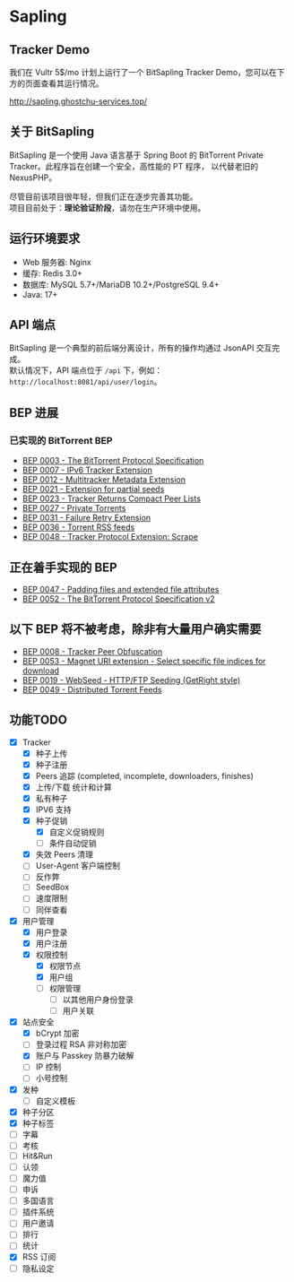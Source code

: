 ﻿# Sapling

## Tracker Demo

我们在 Vultr 5$/mo 计划上运行了一个 BitSapling Tracker Demo，您可以在下方的页面查看其运行情况。

http://sapling.ghostchu-services.top/

## 关于 BitSapling

BitSapling 是一个使用 Java 语言基于 Spring Boot 的 BitTorrent Private Tracker。此程序旨在创建一个安全，高性能的 PT 程序，
以代替老旧的 NexusPHP。

尽管目前该项目很年轻，但我们正在逐步完善其功能。  
项目目前处于：<b>理论验证阶段</b>，请勿在生产环境中使用。

## 运行环境要求

* Web 服务器: Nginx
* 缓存: Redis 3.0+
* 数据库: MySQL 5.7+/MariaDB 10.2+/PostgreSQL 9.4+
* Java: 17+

## API 端点

BitSapling 是一个典型的前后端分离设计，所有的操作均通过 JsonAPI 交互完成。  
默认情况下，API 端点位于 `/api` 下，例如：`http://localhost:8081/api/user/login`。

## BEP 进展

### 已实现的 BitTorrent BEP
* [BEP 0003 - The BitTorrent Protocol Specification](http://bittorrent.org/beps/bep_0003.html)
* [BEP 0007 - IPv6 Tracker Extension](http://bittorrent.org/beps/bep_0007.html)
* [BEP 0012 - Multitracker Metadata Extension](http://bittorrent.org/beps/bep_0012.html)
* [BEP 0021 - Extension for partial seeds](https://www.bittorrent.org/beps/bep_0021.html)
* [BEP 0023 - Tracker Returns Compact Peer Lists](http://bittorrent.org/beps/bep_0023.html)
* [BEP 0027 - Private Torrents](http://bittorrent.org/beps/bep_0027.html)
* [BEP 0031 - Failure Retry Extension](https://www.bittorrent.org/beps/bep_0031.html)
* [BEP 0036 - Torrent RSS feeds](https://www.bittorrent.org/beps/bep_0036.html)
* [BEP 0048 - Tracker Protocol Extension: Scrape](https://www.bittorrent.org/beps/bep_0048.html)

## 正在着手实现的 BEP

* [BEP 0047 - Padding files and extended file attributes](https://www.bittorrent.org/beps/bep_0047.html)
* [BEP 0052 - The BitTorrent Protocol Specification v2](http://bittorrent.org/beps/bep_0052.html)

## 以下 BEP 将不被考虑，除非有大量用户确实需要

* [BEP 0008 - Tracker Peer Obfuscation](http://bittorrent.org/beps/bep_0008.html)
* [BEP 0053 - Magnet URI extension - Select specific file indices for download](http://bittorrent.org/beps/bep_0053.html)
* [BEP 0019 - WebSeed - HTTP/FTP Seeding (GetRight style)](https://www.bittorrent.org/beps/bep_0019.html)
* [BEP 0049 - Distributed Torrent Feeds](https://www.bittorrent.org/beps/bep_0049.html)

## 功能TODO

* [x] Tracker
  * [x] 种子上传
  * [x] 种子注册
  * [x] Peers 追踪 (completed, incomplete, downloaders, finishes)
  * [x] 上传/下载 统计和计算
  * [x] 私有种子
  * [x] IPV6 支持
  * [x] 种子促销
    * [x] 自定义促销规则
    * [ ] 条件自动促销
  * [x] 失效 Peers 清理
  * [ ] User-Agent 客户端控制
  * [ ] 反作弊
  * [ ] SeedBox
  * [ ] 速度限制
  * [ ] 同伴查看
* [x] 用户管理
  * [x] 用户登录
  * [x] 用户注册
  * [x] 权限控制
    * [x] 权限节点
    * [x] 用户组
    * [ ] 权限管理
      * [ ] 以其他用户身份登录
      * [ ] 用户关联
* [x] 站点安全
  * [x] bCrypt 加密
  * [ ] 登录过程 RSA 非对称加密
  * [x] 账户与 Passkey 防暴力破解
  * [ ] IP 控制
  * [ ] 小号控制
* [x] 发种
  * [ ] 自定义模板
* [x] 种子分区
* [x] 种子标签
* [ ] 字幕
* [ ] 考核
* [ ] Hit&Run
* [ ] 认领
* [ ] 魔力值
* [ ] 申诉
* [ ] 多国语言
* [ ] 插件系统
* [ ] 用户邀请
* [ ] 排行
* [ ] 统计
* [x] RSS 订阅
* [ ] 隐私设定
